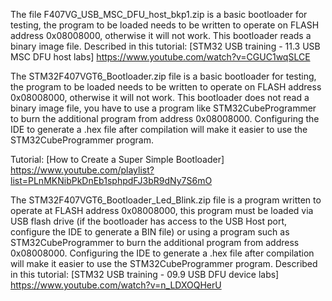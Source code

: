 The file F407VG_USB_MSC_DFU_host_bkp1.zip is a basic bootloader for testing, the program to be loaded needs to be written to operate on FLASH address 0x08008000, otherwise it will not work. This bootloader reads a binary image file.
Described in this tutorial:
[STM32 USB training - 11.3 USB MSC DFU host labs]
https://www.youtube.com/watch?v=CGUC1wqSLCE


The STM32F407VGT6_Bootloader.zip file is a basic bootloader for testing, the program to be loaded needs to be written to operate on FLASH address 0x08008000, otherwise it will not work. This bootloader does not read a binary image file, you have to use a program like STM32CubeProgrammer to burn the additional program from address 0x08008000. Configuring the IDE to generate a .hex file after compilation will make it easier to use the STM32CubeProgrammer program.

Tutorial:
[How to Create a Super Simple Bootloader]
https://www.youtube.com/playlist?list=PLnMKNibPkDnEb1sphpdFJ3bR9dNy7S6mO


The STM32F407VGT6_Bootloader_Led_Blink.zip file is a program written to operate at FLASH address 0x08008000, this program must be loaded via USB flash drive (if the bootloader has access to the USB Host port, configure the IDE to generate a BIN file) or using a program such as STM32CubeProgrammer to burn the additional program from address 0x08008000. Configuring the IDE to generate a .hex file after compilation will make it easier to use the STM32CubeProgrammer program.
Described in this tutorial:
[STM32 USB training - 09.9 USB DFU device labs]
https://www.youtube.com/watch?v=n_LDXOQHerU
